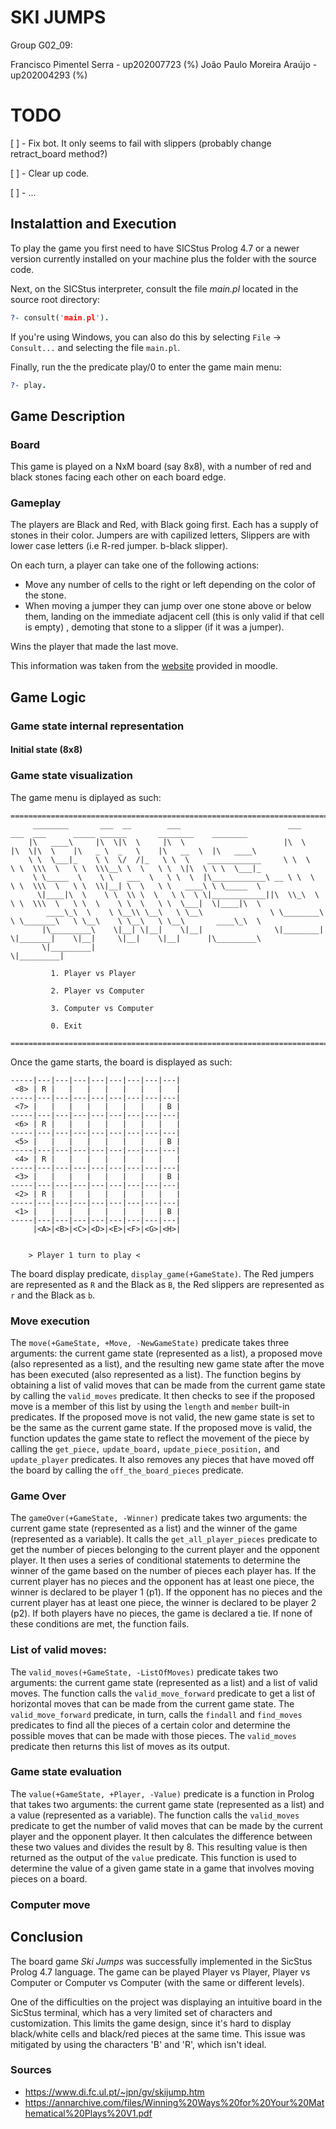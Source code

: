 # SKI JUMPS
Group G02_09:

Francisco Pimentel Serra - up202007723 (%)
João Paulo Moreira Araújo - up202004293 (%)


# TODO

[ ] - Fix bot. It only seems to fail with slippers (probably change retract_board method?)

[ ] - Clear up code.

[ ] - ...


## Instalattion and Execution

To play the game you first need to have SICStus Prolog 4.7 or a newer version currently installed on your machine plus the folder with the source code. 

Next, on the SICStus interpreter, consult the file *main.pl* located in the source root directory:

```prolog
?- consult('main.pl').
```

If you're using Windows, you can also do this by selecting `File` -> `Consult...` and selecting the file `main.pl`.
    
Finally, run the the predicate play/0 to enter the game main menu: 
```prolog
?- play.
```
## Game Description
### Board

This game is played on a NxM board (say 8x8), with a number of red and black stones facing each other on each board edge.

### Gameplay
The players are Black and Red, with Black going first. Each has a supply of stones in their color.
Jumpers are with capilized letters, Slippers are with lower case letters (i.e R-red jumper. b-black slipper).

On each turn, a player can take one of the following actions:

- Move any number of cells to the right or left depending on the color of the stone.
- When moving a jumper they can jump over one stone above or below them, landing on the immediate adjacent cell (this is only valid if that cell is empty) , demoting that stone to a slipper (if it was a jumper).

Wins the player that made the last move.

This information was taken from the [website](https://www.di.fc.ul.pt/~jpn/gv/skijump.htm) provided in moodle.
## Game Logic
### Game state internal representation



#### Initial state (8x8)



### Game state visualization
The game menu is diplayed as such:
```
=======================================================================================================================================
     ________       ___  __        ___                        ___      ___  ___      _____ ______       ________    ________
    |\   ____\     |\  \|\  \     |\  \                      |\  \    |\  \|\  \    |\   _ \  _   \    |\   __  \  |\   ____\     
    \ \  \___|_    \ \  \/  /|_   \ \  \    ____________     \ \  \   \ \  \\\  \   \ \  \\\__\ \  \   \ \  \|\  \ \ \  \___|_    
     \ \_____  \    \ \   ___  \   \ \  \  |\____________\ __ \ \  \   \ \  \\\  \   \ \  \\|__| \  \   \ \   ____\ \ \_____  \   
      \|____|\  \    \ \  \\ \  \   \ \  \ \|____________||\  \\_\  \   \ \  \\\  \   \ \  \    \ \  \   \ \  \___|  \|____|\  \  
        ____\_\  \    \ \__\\ \__\   \ \__\               \ \________\   \ \_______\   \ \__\    \ \__\   \ \__\       ____\_\  \ 
       |\_________\    \|__| \|__|    \|__|                \|________|    \|_______|    \|__|     \|__|    \|__|      |\_________\ 
       \|_________|                                                                                                   \|_________|

         1. Player vs Player

         2. Player vs Computer

         3. Computer vs Computer

         0. Exit

=======================================================================================================================================
```
Once the game starts, the board is displayed as such:
```
-----|---|---|---|---|---|---|---|---|
 <8> | R |   |   |   |   |   |   |   | 
-----|---|---|---|---|---|---|---|---|
 <7> |   |   |   |   |   |   |   | B | 
-----|---|---|---|---|---|---|---|---|
 <6> | R |   |   |   |   |   |   |   | 
-----|---|---|---|---|---|---|---|---|
 <5> |   |   |   |   |   |   |   | B | 
-----|---|---|---|---|---|---|---|---|
 <4> | R |   |   |   |   |   |   |   | 
-----|---|---|---|---|---|---|---|---|
 <3> |   |   |   |   |   |   |   | B | 
-----|---|---|---|---|---|---|---|---|
 <2> | R |   |   |   |   |   |   |   | 
-----|---|---|---|---|---|---|---|---|
 <1> |   |   |   |   |   |   |   | B | 
-----|---|---|---|---|---|---|---|---|
     |<A>|<B>|<C>|<D>|<E>|<F>|<G>|<H>|


    > Player 1 turn to play <
```

The board display predicate, `display_game(+GameState)`. The Red jumpers are represented as `R` and the Black as `B`, the Red slippers are represented as `r` and the Black as `b`.
### Move execution

The `move(+GameState, +Move, -NewGameState)` predicate takes three arguments: the current game state (represented as a list), a proposed move (also represented as a list), and the resulting new game state after the move has been executed (also represented as a list). 
The function begins by obtaining a list of valid moves that can be made from the current game state by calling the `valid_moves` predicate. It then checks to see if the proposed move is a member of this list by using the `length` and `member` built-in predicates. 
If the proposed move is not valid, the new game state is set to be the same as the current game state. If the proposed move is valid, the function updates the game state to reflect the movement of the piece by calling the `get_piece,` `update_board,` `update_piece_position,` and `update_player` predicates. 
It also removes any pieces that have moved off the board by calling the `off_the_board_pieces` predicate.
### Game Over

The `gameOver(+GameState, -Winner)` predicate takes two arguments: the current game state (represented as a list) and the winner of the game (represented as a variable). 
It calls the `get_all_player_pieces` predicate to get the number of pieces belonging to the current player and the opponent player. It then uses a series of conditional statements to determine the winner of the game based on the number of pieces each player has. If the current player has no pieces and the opponent has at least one piece, the winner is declared to be player 1 (p1). 
If the opponent has no pieces and the current player has at least one piece, the winner is declared to be player 2 (p2). If both players have no pieces, the game is declared a tie. If none of these conditions are met, the function fails.

### List of valid moves:

The `valid_moves(+GameState, -ListOfMoves)` predicate takes two arguments: the current game state (represented as a list) and a list of valid moves. The function calls the `valid_move_forward` predicate to get a list of horizontal moves that can be made from the current game state. 
The `valid_move_forward` predicate, in turn, calls the `findall` and `find_moves` predicates to find all the pieces of a certain color and determine the possible moves that can be made with those pieces. The `valid_moves` predicate then returns this list of moves as its output. 

### Game state evaluation

The `value(+GameState, +Player, -Value)` predicate is a function in Prolog that takes two arguments: the current game state (represented as a list) and a value (represented as a variable). The function calls the `valid_moves` predicate to get the number of valid moves that can be made by the current player and the opponent player. It then calculates the difference between these two values and divides the result by 8. This resulting value is then returned as the output of the `value` predicate. This function is used to determine the value of a given game state in a game that involves moving pieces on a board.

### Computer move



## Conclusion

The board game *Ski Jumps* was successfully implemented in the SicStus Prolog 4.7 language. The game can be played Player vs Player, Player vs Computer or Computer vs Computer (with the same or different levels).

One of the difficulties on the project was displaying an intuitive board in the SicStus terminal, which has a very limited set of characters and customization. This limits the game design, since it's hard to display black/white cells and black/red pieces at the same time. This issue was mitigated by using the characters 'B' and 'R', which isn't ideal.

### Sources
- https://www.di.fc.ul.pt/~jpn/gv/skijump.htm
- https://annarchive.com/files/Winning%20Ways%20for%20Your%20Mathematical%20Plays%20V1.pdf
